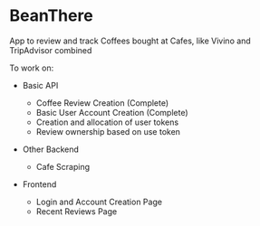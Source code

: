 # BeanThere
App to review and track Coffees bought at Cafes, like Vivino and TripAdvisor combined


To work on:

- Basic API
  - Coffee Review Creation (Complete)
  - Basic User Account Creation (Complete)
  - Creation and allocation of user tokens
  - Review ownership based on use token

- Other Backend
  - Cafe Scraping

- Frontend
  - Login and Account Creation Page
  - Recent Reviews Page